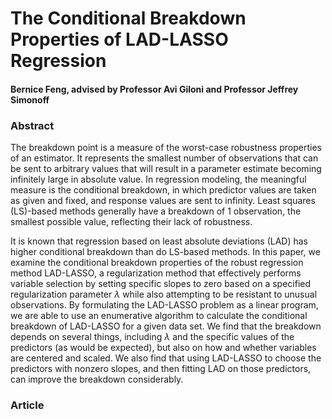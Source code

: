 # The Conditional Breakdown Properties of LAD-LASSO Regression

#### Bernice Feng, advised by Professor Avi Giloni and Professor Jeffrey Simonoff

### Abstract

The breakdown point is a measure of the worst-case robustness properties of an estimator. It represents the smallest number of observations that can be sent to arbitrary values that will result in a parameter estimate becoming infinitely large in absolute value. In regression modeling, the meaningful measure is the conditional breakdown, in which predictor values are taken as given and fixed, and response values are sent to infinity. Least squares (LS)-based methods generally have a breakdown of 1 observation, the smallest possible value, reflecting their lack of robustness.

It is known that regression based on least absolute deviations (LAD) has higher conditional breakdown than do LS-based methods. In this paper, we examine the conditional breakdown properties of the robust regression method LAD-LASSO, a regularization method that effectively performs variable selection by setting specific slopes to zero based on a specified regularization parameter $\lambda$ while also attempting to be resistant to unusual observations. By formulating the LAD-LASSO problem as a linear program, we are able to use an enumerative algorithm to calculate the conditional breakdown of LAD-LASSO for a given data set. We find that the breakdown depends on several things, including $\lambda$ and the specific values of the predictors (as would be expected), but also on how and whether variables are centered and scaled. We also find that using LAD-LASSO to choose the predictors with nonzero slopes, and then fitting LAD on those predictors, can improve the breakdown considerably. 

### Article




